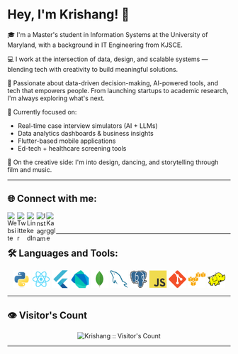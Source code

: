 # Hey, I'm Krishang! 👋

🎓 I'm a Master's student in Information Systems at the University of Maryland, with a background in IT Engineering from KJSCE.

💻 I work at the intersection of data, design, and scalable systems — blending tech with creativity to build meaningful solutions.

🚀 Passionate about data-driven decision-making, AI-powered tools, and tech that empowers people. From launching startups to academic research, I'm always exploring what's next.

🎯 Currently focused on:
- Real-time case interview simulators (AI + LLMs)
- Data analytics dashboards & business insights
- Flutter-based mobile applications
- Ed-tech + healthcare screening tools

🎨 On the creative side: I'm into design, dancing, and storytelling through film and music.

---

## 🌐 Connect with me:

[<img align="left" alt="Website" width="22px" src="https://img.shields.io/badge/Portfolio-000000?style=for-the-badge&logo=About.me&logoColor=white" />][website]
[<img align="left" alt="Twitter" width="22px" src="https://cdn.jsdelivr.net/npm/simple-icons@v3/icons/twitter.svg" />][twitter]
[<img align="left" alt="LinkedIn" width="22px" src="https://cdn.jsdelivr.net/npm/simple-icons@v3/icons/linkedin.svg" />][linkedin]
[<img align="left" alt="Instagram" width="22px" src="https://cdn.jsdelivr.net/npm/simple-icons@v3/icons/instagram.svg" />][instagram]
[<img align="left" alt="Kaggle" width="22px" src="https://img.shields.io/badge/Kaggle-20BEFF?style=for-the-badge&logo=Kaggle&logoColor=white" />][kaggle]

<br /><br />

---

## 🛠️ Languages and Tools:

<p align="center">  
<!-- add/remove as needed -->
<a href="https://www.python.org" target="_blank"><img src="https://raw.githubusercontent.com/devicons/devicon/master/icons/python/python-original.svg" alt="python" width="40" height="40"/></a>
<a href="https://reactjs.org/" target="_blank"><img src="https://raw.githubusercontent.com/devicons/devicon/master/icons/react/react-original.svg" alt="react" width="40" height="40"/></a>
<a href="https://flutter.dev/" target="_blank"><img src="https://raw.githubusercontent.com/devicons/devicon/master/icons/flutter/flutter-original.svg" alt="flutter" width="40" height="40"/></a>
<a href="https://dart.dev/" target="_blank"><img src="https://raw.githubusercontent.com/devicons/devicon/master/icons/dart/dart-original.svg" alt="dart" width="40" height="40"/></a>
<a href="https://www.mongodb.com/" target="_blank"><img src="https://raw.githubusercontent.com/devicons/devicon/master/icons/mongodb/mongodb-original.svg" alt="mongodb" width="40" height="40"/></a>
<a href="https://www.mysql.com/" target="_blank"><img src="https://raw.githubusercontent.com/devicons/devicon/master/icons/mysql/mysql-original.svg" alt="mysql" width="40" height="40"/></a>
<a href="https://www.postgresql.org/" target="_blank"><img src="https://raw.githubusercontent.com/devicons/devicon/master/icons/postgresql/postgresql-original.svg" alt="postgresql" width="40" height="40"/></a>
<a href="https://developer.mozilla.org/en-US/docs/Web/JavaScript" target="_blank"><img src="https://raw.githubusercontent.com/devicons/devicon/master/icons/javascript/javascript-original.svg" alt="javascript" width="40" height="40"/></a>
<a href="https://git-scm.com/" target="_blank"><img src="https://raw.githubusercontent.com/devicons/devicon/master/icons/git/git-original.svg" alt="git" width="40" height="40"/></a>
<a href="https://aws.amazon.com/" target="_blank"><img src="https://raw.githubusercontent.com/devicons/devicon/master/icons/amazonwebservices/amazonwebservices-original.svg" alt="aws" width="40" height="40"/></a>
<a href="https://hadoop.apache.org/" target="_blank"><img src="https://raw.githubusercontent.com/devicons/devicon/master/icons/hadoop/hadoop-original.svg" alt="hadoop" width="40" height="40"/></a>
</p>

---

## 👁 Visitor's Count

<p align="center"><img src="https://profile-counter.glitch.me/{krishang-parakh}/count.svg" alt="Krishang :: Visitor's Count" /></p>

---

[twitter]: https://twitter.com/parakhpaneer  
[instagram]: https://www.instagram.com/krishang_parakh/  
[linkedin]: https://www.linkedin.com/in/parakhpaneer  
[kaggle]: https://www.kaggle.com/krishangparakh  
[website]: https://linktr.ee/Krishang  
